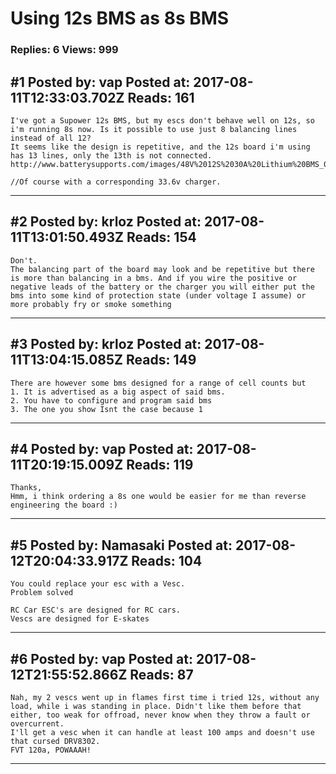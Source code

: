 # Using 12s BMS as 8s BMS

### Replies: 6 Views: 999

## \#1 Posted by: vap Posted at: 2017-08-11T12:33:03.702Z Reads: 161

```
I've got a Supower 12s BMS, but my escs don't behave well on 12s, so i'm running 8s now. Is it possible to use just 8 balancing lines instead of all 12?
It seems like the design is repetitive, and the 12s board i'm using has 13 lines, only the 13th is not connected.
http://www.batterysupports.com/images/48V%2012S%2030A%20Lithium%20BMS_02.jpg

//Of course with a corresponding 33.6v charger.
```

---
## \#2 Posted by: krloz Posted at: 2017-08-11T13:01:50.493Z Reads: 154

```
Don't. 
The balancing part of the board may look and be repetitive but there is more than balancing in a bms. And if you wire the positive or negative leads of the battery or the charger you will either put the bms into some kind of protection state (under voltage I assume) or more probably fry or smoke something
```

---
## \#3 Posted by: krloz Posted at: 2017-08-11T13:04:15.085Z Reads: 149

```
There are however some bms designed for a range of cell counts but
1. It is advertised as a big aspect of said bms.
2. You have to configure and program said bms
3. The one you show Isnt the case because 1
```

---
## \#4 Posted by: vap Posted at: 2017-08-11T20:19:15.009Z Reads: 119

```
Thanks,
Hmm, i think ordering a 8s one would be easier for me than reverse engineering the board :)
```

---
## \#5 Posted by: Namasaki Posted at: 2017-08-12T20:04:33.917Z Reads: 104

```
You could replace your esc with a Vesc. 
Problem solved

RC Car ESC's are designed for RC cars. 
Vescs are designed for E-skates
```

---
## \#6 Posted by: vap Posted at: 2017-08-12T21:55:52.866Z Reads: 87

```
Nah, my 2 vescs went up in flames first time i tried 12s, without any load, while i was standing in place. Didn't like them before that either, too weak for offroad, never know when they throw a fault or overcurrent.
I'll get a vesc when it can handle at least 100 amps and doesn't use that cursed DRV8302.
FVT 120a, POWAAAH!
```

---
